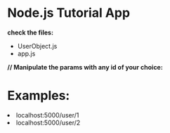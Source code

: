 # Node.js Tutorial App

**check the files:**

<ul>
<li>UserObject.js</li>
<li>app.js</li>
</ul>

**// Manipulate the params with any id of your choice:**<br>

**Examples:**<br>
========
<li>localhost:5000/user/1</li>
<li>localhost:5000/user/2</li>